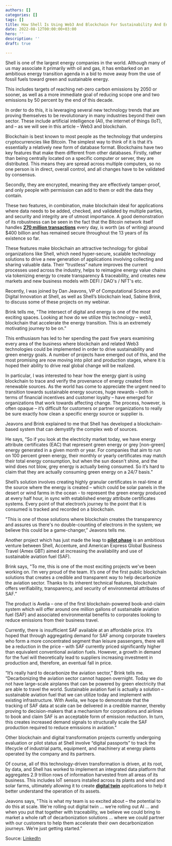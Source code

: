 ```yaml
---
authors: []
categories: []
tags: []
title: How Shell Is Using Web3 And Blockchain For Sustainability And Energy Transition
date: 2022-08-12T00:00:00+03:00
hero: ''
description: ''
draft: true

---
```

Shell is one of the largest energy companies in the world. Although many of us may associate it primarily with oil and gas, it has embarked on an ambitious energy transition agenda in a bid to move away from the use of fossil fuels toward green and sustainable energy.

This includes targets of reaching net-zero carbon emissions by 2050 or sooner, as well as a more immediate goal of reducing scope one and two emissions by 50 percent by the end of this decade.

In order to do this, it is leveraging several new technology trends that are proving themselves to be revolutionary in many industries beyond their own sector. These include artificial intelligence (AI), the internet of things (IoT), and – as we will see in this article – Web3 and blockchain.

Blockchain is best known to most people as the technology that underpins cryptocurrencies like Bitcoin. The simplest way to think of it is that it’s essentially a relatively new form of database format. Blockchains have two key features that make them different from other databases. Firstly, rather than being centrally located on a specific computer or server, they are distributed. This means they are spread across multiple computers, so no one person is in direct, overall control, and all changes have to be validated by consensus.

Secondly, they are encrypted, meaning they are effectively tamper-proof, and only people with permission can add to them or edit the data they contain.

These two features, in combination, make blockchain ideal for applications where data needs to be added, checked, and validated by multiple parties, and security and integrity are of utmost importance. A good demonstration of its robustness can be seen in the fact that the Bitcoin network itself handles [**270 million transactions**](https://explodingtopics.com/blog/blockchain-stats) every day, is worth (as of writing) around $400 billion and has remained secure throughout the 13 years of its existence so far.

These features make blockchain an attractive technology for global organizations like Shell, which need hyper-secure, scalable technology solutions to drive a new generation of applications involving collecting and sharing valuable data. Their “trustless” nature improves the current processes used across the industry, helps to reimagine energy value chains via tokenizing energy to create transparency & traceability, and creates new markets and new business models with DEFI / DAO's / NFT's etc.

Recently, I was joined by Dan Jeavons, VP of Computational Science and Digital Innovation at Shell, as well as Shell’s blockchain lead, Sabine Brink, to discuss some of these projects on my webinar.

Brink tells me, "The intersect of digital and energy is one of the most exciting spaces. Looking at how do we utilize this technology – web3, blockchain that accelerate the energy transition. This is an extremely motivating journey to be on.”

This enthusiasm has led to her spending the past five years examining every area of the business where blockchain and related Web3 technologies could be implemented in order to drive sustainability and green energy goals. A number of projects have emerged out of this, and the most promising are now moving into pilot and production stages, where it is hoped their ability to drive real global change will be realized.

In particular, I was interested to hear how the energy giant is using blockchain to trace and verify the provenance of energy created from renewable sources. As the world has come to appreciate the urgent need to transition towards sustainable energy sources, huge rewards – both in terms of financial incentives and customer loyalty – have emerged for organizations that work towards affecting change. The process, however, is often opaque – it’s difficult for customers or partner organizations to really be sure exactly how clean a specific energy source or supplier is.

Jeavons and Brink explained to me that Shell has developed a blockchain-based system that can demystify the complex web of sources.

He says, “So if you look at the electricity market today, we have energy attribute certificates (EAC) that represent green energy or grey \[non-green\] energy generated in a given month or year. For companies that aim to run on 100 percent green energy, their monthly or yearly certificates may match their total energy consumption, but when the sun doesn't shine, and the wind does not blow, grey energy is actually being consumed. So it’s hard to claim that they are actually consuming green energy on a 24/7 basis.”

Shell’s solution involves creating highly granular certificates in real-time at the source where the energy is created – which could be solar panels in the desert or wind farms in the ocean - to represent the green energy produced at every half hour, in sync with established energy attribute certificates systems. Every point of that electron’s journey to the point that it is consumed is tracked and recorded on a blockchain.

"This is one of those solutions where blockchain creates the transparency and assures us there's no double-counting of electrons in the system; we believe this could be a game-changer,” Jeavons tells me.

Another project which has just made the leap to [**pilot phase**](https://www.shell.com/business-customers/aviation/news-and-media-releases/news-and-media-2022/shell-accenture-and-amex-gbt-launch-one-of-the-worlds-first-blockchain-powered-digital-book-and-claim-solutions-for-scaling-sustainable-aviation-fuel-saf.html) is an ambitious venture between Shell, Accenture, and American Express Global Business Travel (Amex GBT) aimed at increasing the availability and use of sustainable aviation fuel (SAF).

Brink says, "To me, this is one of the most exciting projects we've been working on. I’m very proud of the team. It’s one of the first public blockchain solutions that creates a credible and transparent way to help decarbonize the aviation sector. Thanks to its inherent technical features, blockchain offers verifiability, transparency, and security of environmental attributes of SAF.”

The product is Avelia – one of the first blockchain-powered book-and-claim system which will offer around one million gallons of sustainable aviation fuel (SAF) and associated environmental benefits to corporates looking to reduce emissions from their business travel.

Currently, there is insufficient SAF available at an affordable price. It’s hoped that through aggregating demand for SAF among corporate travelers who form a more concentrated segment than leisure passengers, there will be a reduction in the price – with SAF currently priced significantly higher than equivalent conventional aviation fuels. However, a growth in demand for the fuel will theoretically lead to suppliers increasing investment in production and, therefore, an eventual fall in price.

“It’s really hard to decarbonize the aviation sector,” Brink tells me. “Decarbonizing the aviation sector cannot happen overnight. Today we do not have large-scale airplanes that can be powered by green electricity that are able to travel the world. Sustainable aviation fuel is actually a solution – sustainable aviation fuel that we can utilize today and implement with existing infrastructure. With Avelia, we hope to demonstrate that the tracking of SAF data at scale can be delivered in a credible manner, thereby proving to decision-makers that a mechanism for corporations and airlines to book and claim SAF is an acceptable form of emission reduction. In turn, this creates increased demand signals to structurally scale the SAF production required to reduce emissions in aviation."

Other blockchain and digital transformation projects currently undergoing evaluation or pilot status at Shell involve “digital passports” to track the lifecycle of industrial parts, equipment, and machinery at energy plants operated by the company and its partners.

Of course, all of this technology-driven transformation is driven, at its root, by data, and Shell has worked to implement an integrated data platform that aggregates 2.9 trillion rows of information harvested from all areas of its business. This includes IoT sensors installed across its plants and wind and solar farms, ultimately allowing it to create [**digital twin**](https://bernardmarr.com/7-amazing-examples-of-digital-twin-technology-in-practice/) applications to help it better understand the operation of its assets.

Jeavons says, "This is what my team is so excited about – the potential to do this at scale. We're rolling out digital twin … we’re rolling out AI … and when you put that together with traceability, we believe we could bring to market a whole raft of decarbonization solutions … where we could partner with our customers to help them accelerate their own decarbonization journeys. We’re just getting started.”

Source: [LinkedIn](https://www.linkedin.com/pulse/how-shell-using-web3-blockchain-sustainability-energy-bernard-marr/)